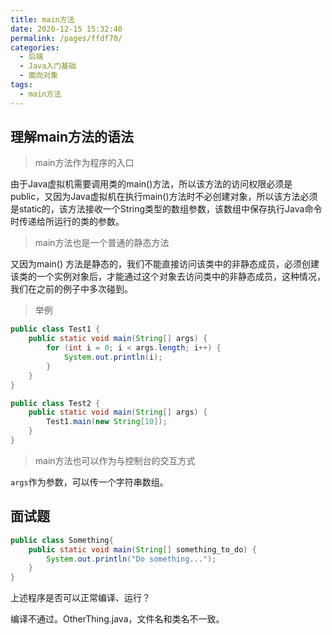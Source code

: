 ```yaml
---
title: main方法
date: 2020-12-15 15:32:40
permalink: /pages/ffdf70/
categories: 
  - 后端
  - Java入门基础
  - 面向对象
tags: 
  - main方法
---
```

## 理解main方法的语法

> main方法作为程序的入口

由于Java虚拟机需要调用类的main()方法，所以该方法的访问权限必须是public，又因为Java虚拟机在执行main()方法时不必创建对象，所以该方法必须是static的，该方法接收一个String类型的数组参数，该数组中保存执行Java命令时传递给所运行的类的参数。

> main方法也是一个普通的静态方法

又因为main() 方法是静态的，我们不能直接访问该类中的非静态成员，必须创建该类的一个实例对象后，才能通过这个对象去访问类中的非静态成员，这种情况，我们在之前的例子中多次碰到。



> 举例

```java
public class Test1 {
    public static void main(String[] args) {
        for (int i = 0; i < args.length; i++) {
            System.out.println(i);
        }
    }
}
```

```java
public class Test2 {
    public static void main(String[] args) {
        Test1.main(new String[10]);
    }
}
```



> main方法也可以作为与控制台的交互方式

`args`作为参数，可以传一个字符串数组。



## 面试题

```java
public class Something{
    public static void main(String[] something_to_do) {
        System.out.println("Do something...");
    }
}
```

上述程序是否可以正常编译、运行？

编译不通过。OtherThing.java，文件名和类名不一致。